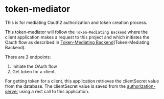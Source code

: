# token-mediator
This is for mediating Oauth2 authorization and token creation process.

This token-mediator will follow the `Token-Mediating Backend`  where the 
client application makes a request to this project and which initiates the Oauth
flow as described in [Token-Mediating Backend](https://datatracker.ietf.org/doc/html/draft-ietf-oauth-browser-based-apps#name-token-mediating-backend)(Token-Mediating Backend).

There are 2 endpoints:
1. Initiate the OAuth flow
2. Get token for a client.

For getting token for a client, this application retrieves the clientSecret
value from the database.  The clientSecret value is saved from the [authorization-server](https://github.com/sonamsamdupkhangsar/my-spring-authorization-server) using a rest call to this application.

